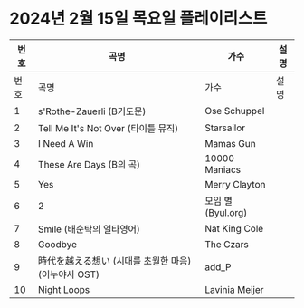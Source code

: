 # 2024년 2월 15일 목요일 플레이리스트

| 번호 | 곡명 | 가수 | 설명 |
|------|------|------|------|
| 번호 | 곡명 | 가수 | 설명 |
| 1 | s'Rothe-Zauerli (B기도문) | Ose Schuppel |  |
| 2 | Tell Me It's Not Over (타이틀 뮤직) | Starsailor |  |
| 3 | I Need A Win | Mamas Gun |  |
| 4 | These Are Days (B의 곡) | 10000 Maniacs |  |
| 5 | Yes | Merry Clayton |  |
| 6 | 2 | 모임 별 (Byul.org) |  |
| 7 | Smile (배순탁의 일타영어) | Nat King Cole |  |
| 8 | Goodbye | The Czars |  |
| 9 | 時代を越える想い (시대를 초월한 마음) (이누야사 OST) | add_P |  |
| 10 | Night Loops | Lavinia Meijer |  |
